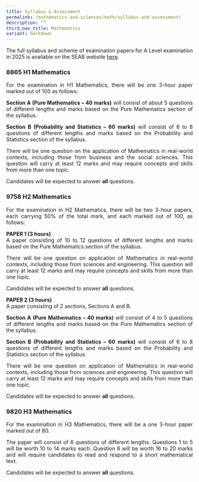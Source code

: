 ```yaml
---
title: Syllabus & Assessment
permalink: /mathematics-and-sciences/math/syllabus-and-assessment/
description: ""
third_nav_title: Mathematics
variant: markdown
---
```

<div align="justify">


<p>The full syllabus and scheme of examination papers for A Level examination in 2025 is available on the SEAB website <a href="https://www.seab.gov.sg/home/examinations/gce-a-level">here</a>.</p>
	
<h3>8865 H1 Mathematics</h3>


	
<p>
For the examination in H1 Mathematics, there will be one 3-hour paper marked out of 100 as follows:</p>

<p>
<strong>Section A (Pure Mathematics – 40 marks)</strong> will consist of about 5 questions of different lengths and marks based on the Pure Mathematics section of the syllabus.</p>

<p>
<strong>Section B (Probability and Statistics – 60 marks)</strong> will consist of 6 to 8 questions of different lengths and marks based on the Probability and Statistics section of the syllabus.</p>
<p>	There will be one question on the application of Mathematics in real-world contexts, including those from business and the social sciences. This question will carry at least 12 marks and may require concepts and skills from more than one topic. </p>

<p>	Candidates will be expected to answer <strong>all</strong> questions.</p>

<h3>9758 H2 Mathematics</h3>

	
<p>
For the examination in H2 Mathematics, there will be two 3-hour papers, each carrying 50% of the total mark, and each marked out of 100, as follows:</p>

<p>
<strong>PAPER 1 (3 hours)</strong><br>
A paper consisting of 10 to 12 questions of different lengths and marks based on the Pure Mathematics section of the syllabus.</p>

<p>
There will be one question on application of Mathematics in real-world contexts, including those from sciences and engineering. This question will carry at least 12 marks and may require concepts and skills from more than one topic.</p>

<p>
Candidates will be expected to answer <strong>all</strong> questions.</p>

<p>
<strong>PAPER 2 (3 hours)</strong><br>
A paper consisting of 2 sections, Sections A and B.</p>
	
<p>
<strong>Section A (Pure Mathematics – 40 marks)</strong> will consist of 4 to 5 questions of different lengths and marks based on the Pure Mathematics section of the syllabus.</p>

<p>
<strong>Section B (Probability and Statistics – 60 marks)</strong> will consist of 6 to 8 questions of different lengths and marks based on the Probability and Statistics section of the syllabus.</p>

<p>
There will be one question on application of Mathematics in real-world contexts, including those from sciences and engineering. This question will carry at least 12 marks and may require concepts and skills from more than one topic.</p>

<p>
Candidates will be expected to answer <strong>all</strong> questions.</p>



<h3>9820 H3 Mathematics</h3>

	
<p>
	For the examination in H3 Mathematics, there will be a one 3-hour paper marked out of 80.</p>

<p>
The paper will consist of 6 questions of different lengths. Questions 1 to 5 will be worth 10 to 14 marks each. Question 6 will be worth 16 to 20 marks and will require candidates to read and respond to a short mathematical text.</p>

<p>
Candidates will be expected to answer <strong>all</strong> questions.</p>
</div>